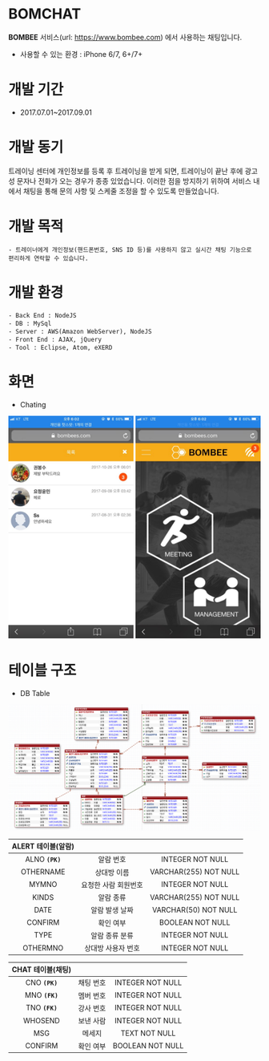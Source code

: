 # BOMCHAT

**BOMBEE** 서비스(url: https://www.bombee.com) 에서 사용하는 채팅입니다.

- 사용할 수 있는 환경 : iPhone 6/7, 6+/7+

# 개발 기간

- 2017.07.01~2017.09.01

# 개발 동기

트레이닝 센터에 개인정보를 등록 후 트레이닝을 받게 되면, 트레이닝이 끝난 후에 광고성 문자나 전화가 오는 경우가 종종 있었습니다. 이러한 점을 방지하기 위하여 서비스 내에서 채팅을 통해 문의 사항 및 스케줄 조정을 할 수 있도록 만들었습니다.

# 개발 목적
```
- 트레이너에게 개인정보(핸드폰번호, SNS ID 등)를 사용하지 않고 실시간 채팅 기능으로 편리하게 연락할 수 있습니다.
```
# 개발 환경
 ```
- Back End : NodeJS
- DB : MySql
- Server : AWS(Amazon WebServer), NodeJS
- Front End : AJAX, jQuery
- Tool : Eclipse, Atom, eXERD
```
# 화면

- Chating

<img src="./ReadmeImage/채팅목록1.jpg" width="250"> <img src="./ReadmeImage/채팅1.jpg" width="250">


# 테이블 구조

- DB Table

<img src="./ReadmeImage/테이블구조1.PNG">

| ALERT 테이블(알람)|||
| :-----: | :-: |:-: |
| ALNO **`(PK)`**	| 알람 번호	| INTEGER NOT NULL|
| OTHERNAME | 상대방 이름	| VARCHAR(255) NOT NULL|
| MYMNO | 요청한 사람 회원번호	| INTEGER	NOT NULL|
| KINDS | 알람 종류 | VARCHAR(255)	NOT NULL|
| DATE | 알람 발생 날짜 | VARCHAR(50)	NOT NULL|
| CONFIRM	| 확인 여부 	| BOOLEAN NOT NULL |
| TYPE | 알람 종류 분류	| INTEGER NOT NULL |
| OTHERMNO | 상대방 사용자 번호	| INTEGER NOT NULL |

| CHAT 테이블(채팅)|||
| :-----: | :-: |:-: |
| CNO **`(PK)`**| 채팅 번호	| INTEGER NOT NULL|
| MNO	**`(FK)`**| 멤버 번호	| INTEGER NOT NULL|
| TNO	**`(FK)`**| 강사 번호	| INTEGER NOT NULL|
| WHOSEND | 보낸 사람	| INTEGER	NOT NULL|
| MSG | 메세지	| TEXT	NOT NULL|
| CONFIRM | 확인 여부 | BOOLEAN NOT NULL|
